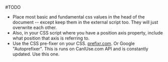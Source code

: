 #TODO

* Place most basic and fundamental css values in the head of the document -- except keep them in the external script too. They will just overwrite each other.
* Also, in your CSS script where you have a position axis property, include what position that axis is referring to.
* Use the CSS pre-fixer on your CSS. [prefixr.com](http://www.prefixr.com). Or Google "Autoprefixer". This is runs on CanIUse.com API and is constantly updated. Use this one.
